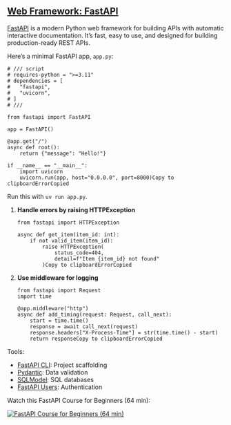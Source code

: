 ## [Web Framework: FastAPI](#/fastapi?id=web-framework-fastapi)

[FastAPI](https://fastapi.tiangolo.com/) is a modern Python web framework for building APIs with automatic interactive documentation. It’s fast, easy to use, and designed for building production-ready REST APIs.

Here’s a minimal FastAPI app, `app.py`:

```
# /// script
# requires-python = ">=3.11"
# dependencies = [
#   "fastapi",
#   "uvicorn",
# ]
# ///

from fastapi import FastAPI

app = FastAPI()

@app.get("/")
async def root():
    return {"message": "Hello!"}

if __name__ == "__main__":
    import uvicorn
    uvicorn.run(app, host="0.0.0.0", port=8000)Copy to clipboardErrorCopied
```

Run this with `uv run app.py`.

1. **Handle errors by raising HTTPException**

   ```
   from fastapi import HTTPException

   async def get_item(item_id: int):
       if not valid_item(item_id):
           raise HTTPException(
               status_code=404,
               detail=f"Item {item_id} not found"
           )Copy to clipboardErrorCopied
   ```
2. **Use middleware for logging**

   ```
   from fastapi import Request
   import time

   @app.middleware("http")
   async def add_timing(request: Request, call_next):
       start = time.time()
       response = await call_next(request)
       response.headers["X-Process-Time"] = str(time.time() - start)
       return responseCopy to clipboardErrorCopied
   ```

Tools:

* [FastAPI CLI](https://fastapi.tiangolo.com/tutorial/fastapi-cli/): Project scaffolding
* [Pydantic](https://pydantic-docs.helpmanual.io/): Data validation
* [SQLModel](https://sqlmodel.tiangolo.com/): SQL databases
* [FastAPI Users](https://fastapi-users.github.io/): Authentication

Watch this FastAPI Course for Beginners (64 min):

[![FastAPI Course for Beginners (64 min)](https://i.ytimg.com/vi_webp/tLKKmouUams/sddefault.webp)](https://youtu.be/tLKKmouUams)
